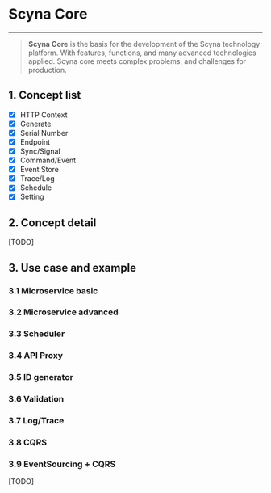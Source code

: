 # Scyna Core

---

> **Scyna Core** is the basis for the development of the Scyna technology platform. With features, functions, and many advanced technologies applied. Scyna core meets complex problems, and challenges for production.

## 1. Concept list

- [x] HTTP Context
- [x] Generate
- [x] Serial Number
- [x] Endpoint
- [x] Sync/Signal
- [x] Command/Event
- [x] Event Store
- [x] Trace/Log
- [x] Schedule
- [x] Setting

## 2. Concept detail

[TODO]

## 3. Use case and example

### 3.1 Microservice basic
### 3.2 Microservice advanced
### 3.3 Scheduler
### 3.4 API Proxy
### 3.5 ID generator
### 3.6 Validation
### 3.7 Log/Trace
### 3.8 CQRS
### 3.9 EventSourcing + CQRS

[TODO]